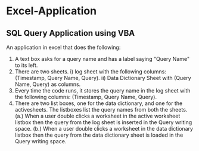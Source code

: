 # Excel-Application
## SQL Query Application using VBA
An application in excel that does the following:
1. A text box asks for a query name and has a label saying "Query Name" to its left.
2. There are two sheets. i) log sheet with the following columns: (Timestamp, Query Name, Query). ii) Data Dictionary Sheet with (Query Name, Query) as columns.
3. Every time the code runs, it stores the query name in the log sheet with the following columns: (Timestamp, Query Name, Query).
4. There are two list boxes, one for the data dictionary, and one for the activesheets. The listboxes list the query names from both the sheets. 
   (a.) When a user double clicks a worksheet in the active worksheet listbox then the query from the log sheet is inserted in the Query writing space.
   (b.) When a user double clicks a worksheet in the data dictionary listbox then the query from the data dictionary sheet is loaded in the Query writing space.
 

